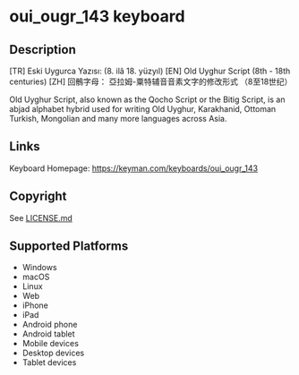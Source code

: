 oui_ougr_143 keyboard
==============

Description
-----------
[TR] Eski Uygurca Yazısı: (8. ilâ 18. yüzyıl)
[EN] Old Uyghur Script (8th - 18th centuries)
[ZH] 回鶻字母： 亞拉姆-粟特辅音音素文字的修改形式 （8至18世纪）

Old Uyghur Script, also known as the Qocho Script or the Bitig Script,
is an abjad alphabet hybrid used for writing Old Uyghur, Karakhanid,
Ottoman Turkish, Mongolian and many more languages across Asia.

Links
-----
Keyboard Homepage: https://keyman.com/keyboards/oui_ougr_143

Copyright
---------
See [LICENSE.md](LICENSE.md)

Supported Platforms
-------------------
 * Windows
 * macOS
 * Linux
 * Web
 * iPhone
 * iPad
 * Android phone
 * Android tablet
 * Mobile devices
 * Desktop devices
 * Tablet devices

